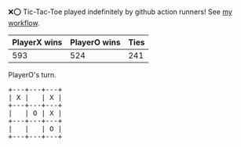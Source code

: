:x::o: Tic-Tac-Toe played indefinitely by github action runners! See [my workflow](.github/workflows/play.yaml).

|PlayerX wins|PlayerO wins|Ties|
|-|-|-|
|593|524|241|

PlayerO's turn.

<pre>
+---+---+---+
| X |   | X |
+---+---+---+
|   | O | X |
+---+---+---+
|   |   | O |
+---+---+---+
</pre>
